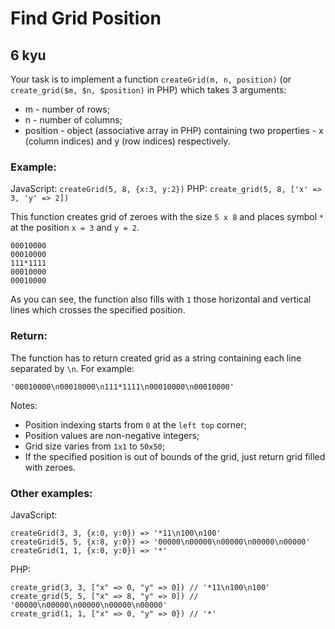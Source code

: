 # Find Grid Position
## 6 kyu

Your task is to implement a function `createGrid(m, n, position)` (or `create_grid($m, $n, $position)` in PHP) which takes 3 arguments:

- m - number of rows;
- n - number of columns;
- position - object (associative array in PHP) containing two properties - x (column indices) and y (row indices) respectively.

### Example:

JavaScript: `createGrid(5, 8, {x:3, y:2})`
PHP: `create_grid(5, 8, ['x' => 3, 'y' => 2])`

This function creates grid of zeroes with the size `5 x 8` and places symbol `*` at the position `x = 3` and `y = 2`.
```
00010000
00010000
111*1111
00010000
00010000
```
As you can see, the function also fills with `1` those horizontal and vertical lines which crosses the specified position.

### Return:

The function has to return created grid as a string containing each line separated by `\n`. For example:
```
'00010000\n00010000\n111*1111\n00010000\n00010000'
```
Notes:

- Position indexing starts from `0` at the `left top` corner;
- Position values are non-negative integers;
- Grid size varies from `1x1` to `50x50`;
- If the specified position is out of bounds of the grid, just return grid filled with zeroes.

### Other examples:

JavaScript:
```
createGrid(3, 3, {x:0, y:0}) => '*11\n100\n100'
createGrid(5, 5, {x:8, y:0}) => '00000\n00000\n00000\n00000\n00000'
createGrid(1, 1, {x:0, y:0}) => '*'
```
PHP:
```
create_grid(3, 3, ["x" => 0, "y" => 0]) // '*11\n100\n100'
create_grid(5, 5, ["x" => 8, "y" => 0]) // '00000\n00000\n00000\n00000\n00000'
create_grid(1, 1, ["x" => 0, "y" => 0}) // '*'
```
